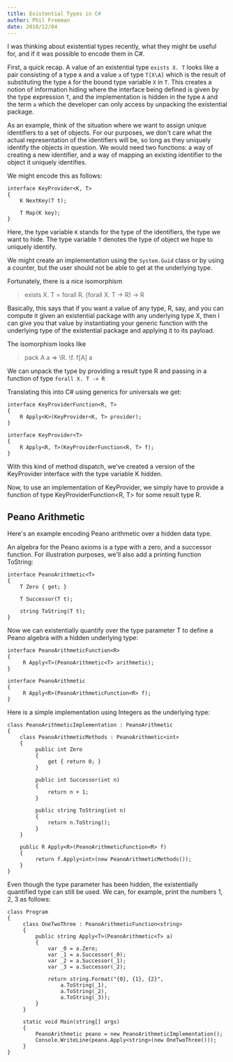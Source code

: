 ```yaml
---
title: Existential Types in C#
author: Phil Freeman
date: 2010/12/04
---
```


I was thinking about existential types recently, what they might be useful for, and if it was possible to encode them in C#.

First, a quick recap. A value of an existential type `exists X. T` looks like a pair consisting of a type `A` and a value `a` of type `T[X\A]` which is the result of substituting the type `A` for the bound type variable `X` in `T`. This creates a notion of information hiding where the interface being defined is given by the type expression `T`, and the implementation is hidden in the type `A` and the term `a` which the developer can only access by unpacking the existential package.

As an example, think of the situation where we want to assign unique identifiers to a set of objects. For our purposes, we don\'t care what the actual representation of the identifiers will be, so long as they uniquely identify the objects in question. We would need two functions: a way of creating a new identifier, and a way of mapping an existing identifier to the object it uniquely identifies.

We might encode this as follows:

    interface KeyProvider<K, T> 
    {
        K NextKey(T t);

        T Map(K key);
    }

Here, the type variable `K` stands for the type of the identifiers, the type we want to hide. The type variable `T` denotes the type of object we hope to uniquely identify.

We might create an implementation using the `System.Guid` class or by using a counter, but the user should not be able to get at the underlying type.

Fortunately, there is a nice isomorphism

> exists X. T = forall R. (forall X. T -> R) -> R 

Basically, this says that if you want a value of any type, R, say, and you can compute it given an existential package with any underlying type X, then I can give you that value by instantiating your generic function with the underlying type of the existential package and applying it to its payload.

The isomorphism looks like

> pack A a => \\R. \\f. f[A] a

We can unpack the type by providing a result type R and passing in a function of type `forall X. T -> R`

Translating this into C# using generics for universals we get:

    interface KeyProviderFunction<R, T>
    {
        R Apply<K>(KeyProvider<K, T> provider);
    }

    interface KeyProvider<T>
    {
        R Apply<R, T>(KeyProviderFunction<R, T> f);
    }

With this kind of method dispatch, we\'ve created a version of the KeyProvider interface with the type variable K hidden.

Now, to use an implementation of KeyProvider<T>, we simply have to provide a function of type KeyProviderFunction<R, T> for some result type R.

## Peano Arithmetic ##

Here\'s an example encoding Peano arithmetic over a hidden data type.

An algebra for the Peano axioms is a type with a zero, and a successor function. For illustration purposes, we\'ll also add a printing function ToString:

    interface PeanoArithmetic<T>
    {
        T Zero { get; }
    
        T Successor(T t);
 
        string ToString(T t);
    }
 
Now we can existentially quantify over the type parameter T to define a Peano algebra with a hidden underlying type:

    interface PeanoArithmeticFunction<R>
    {
         R Apply<T>(PeanoArithmetic<T> arithmetic);
    }
     
    interface PeanoArithmetic
    {
         R Apply<R>(PeanoArithmeticFunction<R> f);
    }

Here is a simple implementation using Integers as the underlying type:

    class PeanoArithmeticImplementation : PeanoArithmetic
    {
        class PeanoArithmeticMethods : PeanoArithmetic<int>
        {
             public int Zero
             {
                 get { return 0; }
             }
     
             public int Successor(int n)
             {
                 return n + 1;
             }
     
             public string ToString(int n)
             {
                 return n.ToString();
             }
        }
 
        public R Apply<R>(PeanoArithmeticFunction<R> f)
        {
             return f.Apply<int>(new PeanoArithmeticMethods());
        }
    }

Even though the type parameter has been hidden, the existentially quantified type can still be used. We can, for example, print the numbers 1, 2, 3 as follows:
     
    class Program
    {
         class OneTwoThree : PeanoArithmeticFunction<string>
         {
             public string Apply<T>(PeanoArithmetic<T> a)
             {
                 var _0 = a.Zero;
                 var _1 = a.Successor(_0);
                 var _2 = a.Successor(_1);
                 var _3 = a.Successor(_2);
                 
                 return string.Format("{0}, {1}, {2}",
                     a.ToString(_1),
                     a.ToString(_2),
                     a.ToString(_3));
             }
         }
 
         static void Main(string[] args)
         {
             PeanoArithmetic peano = new PeanoArithmeticImplementation();
             Console.WriteLine(peano.Apply<string>(new OneTwoThree()));
         }
    }
